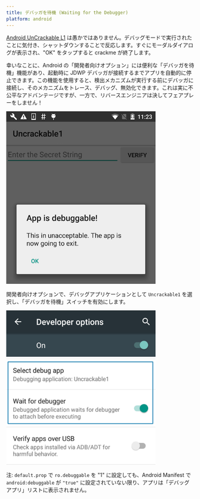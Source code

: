 ```yaml
---
title: デバッガを待機 (Waiting for the Debugger)
platform: android
---
```


[Android UnCrackable L1](../../apps/android/MASTG-APP-0003.md) は愚かではありません。デバッグモードで実行されたことに気付き、シャットダウンすることで反応します。すぐにモーダルダイアログが表示され、"OK" をタップすると crackme が終了します。

幸いなことに、Android の「開発者向けオプション」には便利な「デバッガを待機」機能があり、起動時に JDWP デバッガが接続するまでアプリを自動的に停止できます。この機能を使用すると、検出メカニズムが実行する前にデバッガに接続し、そのメカニズムをトレース、デバッグ、無効化できます。これは実に不公平なアドバンテージですが、一方で、リバースエンジニアは決してフェアプレーをしません！

<img src="../../Document/Images/Chapters/0x05c/debugger_detection.png" width="400px" />

開発者向けオプションで、デバッグアプリケーションとして `Uncrackable1` を選択し、「デバッガを待機」スイッチを有効にします。

<img src="../../Document/Images/Chapters/0x05c/developer-options.png" width="400px" />

注: `default.prop` で `ro.debuggable` を "1" に設定しても、Android Manifest で `android:debuggable` が `"true"` に設定されていない限り、アプリは「デバッグアプリ」リストに表示されません。
